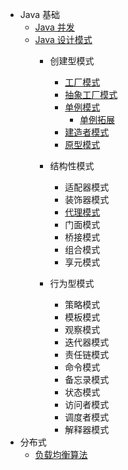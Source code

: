 - Java 基础
    - [Java 并发](/concurrence/readme.md)
    - [Java 设计模式](/design/readme.md)
        - 创建型模式
            - [工厂模式](/docs/design/创建型模式/工厂模式.md)
            - [抽象工厂模式](/docs/design/创建型模式/抽象工厂模式.md)
            - [单例模式](/docs/design/创建型模式/单例模式.md)
                - [单例拓展](./docs/design/创建型模式/单例拓展.md)
            - [建造者模式](/docs/design/创建型模式/建造者模式.md)
            - [原型模式](/docs/design/创建型模式/原型模式.md)
        - 结构性模式
            - 适配器模式
            - 装饰器模式
            - [代理模式](/docs/design/结构性模式/代理模式.md)
            - 门面模式
            - 桥接模式
            - 组合模式
            - 享元模式
           
        - 行为型模式
            - 策略模式
            - 模板模式
            - 观察模式
            - 迭代器模式
            - 责任链模式
            - 命令模式
            - 备忘录模式
            - 状态模式
            - 访问者模式
            - 调度者模式
            - 解释器模式
- 分布式
    - [负载均衡算法](docs/distributed/负载均衡.md)